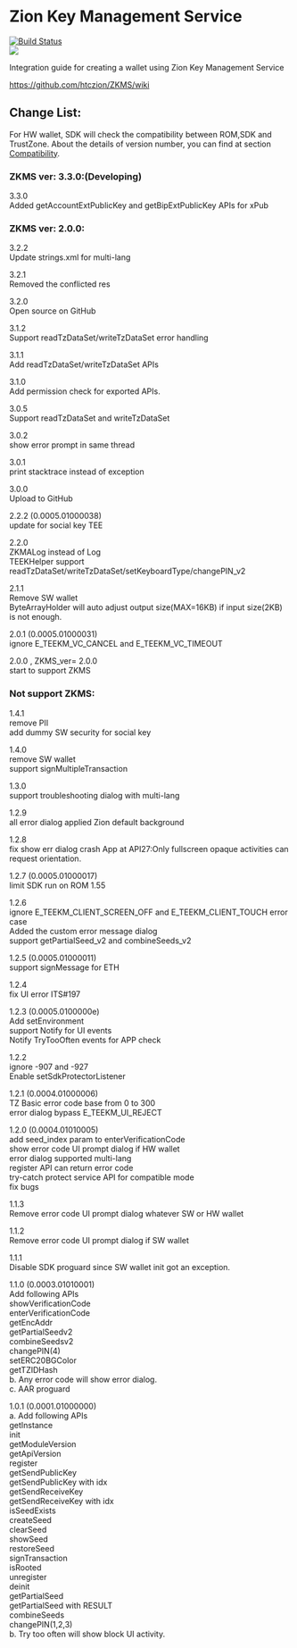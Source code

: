 # Zion Key Management Service

[![Build Status](https://travis-ci.com/htczion/ZKMS.svg?branch=master)](https://travis-ci.com/htczion/ZKMS)  
[![](https://jitpack.io/v/htczion/ZKMS.svg)](https://jitpack.io/#htczion/ZKMS)  

Integration guide for creating a wallet using Zion Key Management Service

https://github.com/htczion/ZKMS/wiki


## Change List:  
For HW wallet, SDK will check the compatibility between ROM,SDK and TrustZone. 
About the details of version number, you can find at section [Compatibility](https://github.com/htczion/ZKMS/wiki#compatibility).  

### ZKMS ver: 3.3.0:(Developing)   

3.3.0  
    Added getAccountExtPublicKey and getBipExtPublicKey APIs for xPub  
    
### ZKMS ver: 2.0.0:   

3.2.2  
    Update strings.xml for multi-lang  
  
3.2.1  
    Removed the conflicted res  
  
3.2.0  
    Open source on GitHub  
  
3.1.2  
   Support readTzDataSet/writeTzDataSet error handling  
  
3.1.1  
   Add readTzDataSet/writeTzDataSet APIs  
  
3.1.0  
   Add permission check for exported APIs.  
  
3.0.5  
   Support readTzDataSet and writeTzDataSet  
  
3.0.2  
   show error prompt in same thread  
  
3.0.1  
   print stacktrace instead of exception  
  
3.0.0  
   Upload to GitHub  
     
2.2.2 (0.0005.01000038)  
   update for social key TEE  
  
2.2.0  
   ZKMALog instead of Log  
   TEEKHelper support readTzDataSet/writeTzDataSet/setKeyboardType/changePIN_v2  
  
2.1.1  
   Remove SW wallet  
   ByteArrayHolder will auto adjust output size(MAX=16KB) if input size(2KB) is not enough.  
  
2.0.1 (0.0005.01000031)  
   ignore E_TEEKM_VC_CANCEL and E_TEEKM_VC_TIMEOUT  
  
2.0.0 , ZKMS_ver= 2.0.0  
   start to support ZKMS  
  
### Not support ZKMS:   
  
1.4.1  
  remove PII  
  add dummy SW security for social key  
  
1.4.0  
  remove SW wallet  
  support signMultipleTransaction  
  
1.3.0  
  support troubleshooting dialog with multi-lang  
  
1.2.9  
  all error dialog applied Zion default background  
  
1.2.8  
  fix show err dialog crash App at API27:Only fullscreen opaque activities can request orientation.  
  
1.2.7 (0.0005.01000017)  
  limit SDK run on ROM 1.55  
  
1.2.6  
  ignore E_TEEKM_CLIENT_SCREEN_OFF and E_TEEKM_CLIENT_TOUCH error case  
  Added the custom error message dialog  
  support getPartialSeed_v2 and combineSeeds_v2  
  
1.2.5 (0.0005.01000011)  
  support signMessage for ETH  
  
1.2.4  
  fix UI error ITS#197  
  
1.2.3 (0.0005.0100000e)  
  Add setEnvironment  
  support Notify for UI events  
  Notify TryTooOften events for APP check  
  
1.2.2  
  ignore -907 and -927  
  Enable setSdkProtectorListener  
  
1.2.1 (0.0004.01000006)  
  TZ Basic error code base from 0 to 300  
  error dialog bypass E_TEEKM_UI_REJECT  
  
1.2.0 (0.0004.01010005)  
  add seed_index param to enterVerificationCode  
  show error code UI prompt dialog if HW wallet  
  error dialog supported multi-lang  
  register API can return error code  
  try-catch protect service API for compatible mode  
  fix bugs  
  
1.1.3  
  Remove error code UI prompt dialog whatever SW or HW wallet  
  
1.1.2  
  Remove error code UI prompt dialog if SW wallet  
  
1.1.1  
  Disable SDK proguard since SW wallet init got an exception.  
  
1.1.0 (0.0003.01010001)  
  Add following APIs  
	showVerificationCode  
	enterVerificationCode  
	getEncAddr  
	getPartialSeedv2  
	combineSeedsv2  
	changePIN(4)  
	setERC20BGColor  
	getTZIDHash  
  b. Any error code will show error dialog.  
  c. AAR proguard  
  
1.0.1 (0.0001.01000000)  
  a. Add following APIs  
	getInstance  
	init  
	getModuleVersion  
	getApiVersion  
	register  
	getSendPublicKey  
	getSendPublicKey with idx  
	getSendReceiveKey  
	getSendReceiveKey with idx  
	isSeedExists  
	createSeed  
	clearSeed  
	showSeed  
	restoreSeed  
	signTransaction  
	isRooted  
	unregister  
	deinit  
	getPartialSeed  
	getPartialSeed with RESULT  
	combineSeeds  
	changePIN(1,2,3)  
  b. Try too often will show block UI activity.	  
